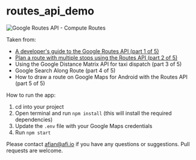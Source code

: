 # routes_api_demo

![Google Routes API - Compute Routes](https://blog.afi.io/content/images/size/w1600/2025/02/Google-Direction.png " Google Routes API - Compute Routes")

Taken from: 
- [A developer's guide to the Google Routes API (part 1 of 5)](https://blog.afi.io/blog/a-developers-guide-to-the-google-routes-api/)
- [Plan a route with multiple stops using the Routes API (part 2 of 5)](https://blog.afi.io/blog/plan-a-route-with-multiple-stops-using-the-routes-api/)
- Using the Google Distance Matrix API for taxi dispatch (part 3 of 5)
- Google Search Along Route (part 4 of 5)
- How to draw a route on Google Maps for Android with the Routes API (part 5 of 5)

How to run the app:

1. cd into your project
2. Open terminal and run `npm install` (this will install the required dependencies)
3. Update the `.env` file with your Google Maps credentials
4. Run `npm start`

Please contact afian@afi.io if you have any questions or suggestions. Pull requests are welcome.
